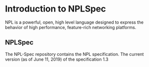 # Introduction to NPLSpec

NPL is a powerful, open, high level language designed to express the behavior of high performance, feature-rich networking platforms. 

## NPLSpec
The NPL-Spec repository contains the NPL specification. 
The current version (as of June 11, 2019) of the specification 1.3 
